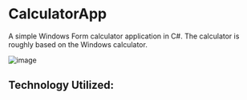 # CalculatorApp
A simple Windows Form calculator application in C#. The calculator is roughly based on the Windows calculator.

![image](https://user-images.githubusercontent.com/98918017/180670951-57d9a295-5a25-4b33-aee4-d8158fe46606.png)
<h2>Technology Utilized:</h2>

